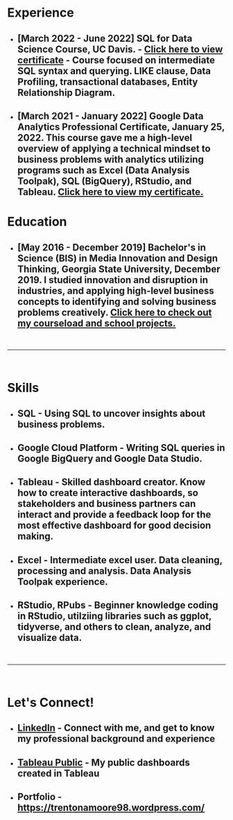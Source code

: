 # **Experience**

* ## **[March 2022 - June 2022] SQL for Data Science Course, UC Davis.** - [Click here to view certificate](https://coursera.org/share/896dfda3ba0e82be911e290f31f92d8f) - Course focused on intermediate SQL syntax and querying. LIKE clause, Data Profiling, transactional databases, Entity Relationship Diagram.  
* ## **[March 2021 - January 2022] Google Data Analytics Professional Certificate, January 25, 2022.** This course gave me a high-level overview of applying a technical mindset to business problems with analytics utilizing programs such as Excel (Data Analysis Toolpak), SQL (BigQuery), RStudio, and Tableau. [Click here to view my certificate.](https://trentonamoore98.wordpress.com/google-data-analytics-certificate-learning-log-trenton-moore/)

# **Education**

* ## **[May 2016 - December 2019] Bachelor's in Science (BIS) in Media Innovation and Design Thinking, Georgia State University, December 2019.** I studied innovation and disruption in industries, and applying high-level business concepts to identifying and solving business problems creatively. [Click here to check out my courseload and school projects.](https://trentonamoore98.wordpress.com/georgia-state-university-courses/)



&nbsp;

---

&nbsp;

# **Skills**

* ## **SQL** - Using SQL to uncover insights about business problems.

* ## **Google Cloud Platform** - Writing SQL queries in Google BigQuery and Google Data Studio.

* ## **Tableau** - Skilled dashboard creator. Know how to create interactive dashboards, so stakeholders and business partners can interact and provide a feedback loop for the most effective dashboard for good decision making.
* ## **Excel** - Intermediate excel user. Data cleaning, processing and analysis. Data Analysis Toolpak experience. 
* ## **RStudio, RPubs** - Beginner knowledge coding in RStudio, utilziing libraries such as ggplot, tidyverse, and others to clean, analyze, and visualize data. 

&nbsp;

---

&nbsp;

# **Let's Connect!**

* ## [LinkedIn](https://www.linkedin.com/in/tmtrentmoore/) - Connect with me, and get to know my professional background and experience
* ## [Tableau Public](https://public.tableau.com/profile/trenton.moore4482#!/?newProfile=&activeTab=0) - My public dashboards created in Tableau
* ## Portfolio - https://trentonamoore98.wordpress.com/
